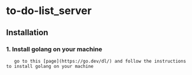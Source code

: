 # to-do-list_server

## Installation

### 1. Install golang on your machine
       
       go to this [page](https://go.dev/dl/) and follow the instructions to install golang on your machine
